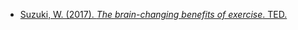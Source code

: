 - [Suzuki, W. (2017). *The brain-changing benefits of exercise*. TED.](https://www.ted.com/talks/wendy_suzuki_the_brain_changing_benefits_of_exercise)